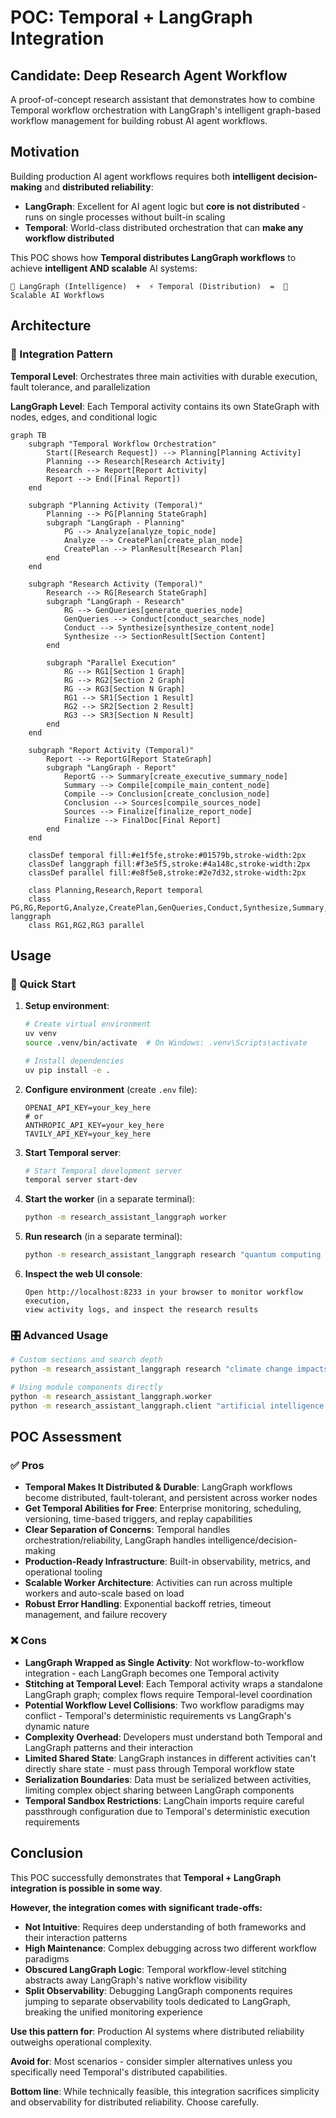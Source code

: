 # POC: Temporal + LangGraph Integration 
## Candidate: Deep Research Agent Workflow

A proof-of-concept research assistant that demonstrates how to combine Temporal workflow orchestration with LangGraph's intelligent graph-based workflow management for building robust AI agent workflows.

## Motivation

Building production AI agent workflows requires both **intelligent decision-making** and **distributed reliability**:

- **LangGraph**: Excellent for AI agent logic but **core is not distributed** - runs on single processes without built-in scaling
- **Temporal**: World-class distributed orchestration that can **make any workflow distributed**

This POC shows how **Temporal distributes LangGraph workflows** to achieve **intelligent AND scalable** AI systems:

```
🤖 LangGraph (Intelligence)  +  ⚡ Temporal (Distribution)  =  🚀 Scalable AI Workflows
```

## Architecture

### 🔄 Integration Pattern

**Temporal Level**: Orchestrates three main activities with durable execution, fault tolerance, and parallelization

**LangGraph Level**: Each Temporal activity contains its own StateGraph with nodes, edges, and conditional logic

```mermaid
graph TB
    subgraph "Temporal Workflow Orchestration"
        Start([Research Request]) --> Planning[Planning Activity]
        Planning --> Research[Research Activity]
        Research --> Report[Report Activity]
        Report --> End([Final Report])
    end

    subgraph "Planning Activity (Temporal)"
        Planning --> PG[Planning StateGraph]
        subgraph "LangGraph - Planning"
            PG --> Analyze[analyze_topic_node]
            Analyze --> CreatePlan[create_plan_node]
            CreatePlan --> PlanResult[Research Plan]
        end
    end

    subgraph "Research Activity (Temporal)"
        Research --> RG[Research StateGraph]
        subgraph "LangGraph - Research"
            RG --> GenQueries[generate_queries_node]
            GenQueries --> Conduct[conduct_searches_node]
            Conduct --> Synthesize[synthesize_content_node]
            Synthesize --> SectionResult[Section Content]
        end
        
        subgraph "Parallel Execution"
            RG --> RG1[Section 1 Graph]
            RG --> RG2[Section 2 Graph]
            RG --> RG3[Section N Graph]
            RG1 --> SR1[Section 1 Result]
            RG2 --> SR2[Section 2 Result]
            RG3 --> SR3[Section N Result]
        end
    end

    subgraph "Report Activity (Temporal)"
        Report --> ReportG[Report StateGraph]
        subgraph "LangGraph - Report"
            ReportG --> Summary[create_executive_summary_node]
            Summary --> Compile[compile_main_content_node]
            Compile --> Conclusion[create_conclusion_node]
            Conclusion --> Sources[compile_sources_node]
            Sources --> Finalize[finalize_report_node]
            Finalize --> FinalDoc[Final Report]
        end
    end

    classDef temporal fill:#e1f5fe,stroke:#01579b,stroke-width:2px
    classDef langgraph fill:#f3e5f5,stroke:#4a148c,stroke-width:2px
    classDef parallel fill:#e8f5e8,stroke:#2e7d32,stroke-width:2px

    class Planning,Research,Report temporal
    class PG,RG,ReportG,Analyze,CreatePlan,GenQueries,Conduct,Synthesize,Summary,Compile,Conclusion,Sources,Finalize langgraph
    class RG1,RG2,RG3 parallel
```

## Usage

### 🏃 Quick Start

1. **Setup environment**:
   ```bash
   # Create virtual environment
   uv venv
   source .venv/bin/activate  # On Windows: .venv\Scripts\activate
   
   # Install dependencies
   uv pip install -e .
   ```

2. **Configure environment** (create `.env` file):
   ```env
   OPENAI_API_KEY=your_key_here   
   # or
   ANTHROPIC_API_KEY=your_key_here
   TAVILY_API_KEY=your_key_here
   ```

3. **Start Temporal server**:
   ```bash
   # Start Temporal development server
   temporal server start-dev
   ```

4. **Start the worker** (in a separate terminal):
   ```bash
   python -m research_assistant_langgraph worker
   ```

5. **Run research** (in a separate terminal):
   ```bash
   python -m research_assistant_langgraph research "quantum computing applications"
   ```

6. **Inspect the web UI console**:
   ```
   Open http://localhost:8233 in your browser to monitor workflow execution,
   view activity logs, and inspect the research results
   ```

### 🎛️ Advanced Usage

```bash
# Custom sections and search depth
python -m research_assistant_langgraph research "climate change impacts" 4 2

# Using module components directly
python -m research_assistant_langgraph.worker
python -m research_assistant_langgraph.client "artificial intelligence ethics" 3 2
```

## POC Assessment

### ✅ **Pros**

- **Temporal Makes It Distributed & Durable**: LangGraph workflows become distributed, fault-tolerant, and persistent across worker nodes
- **Get Temporal Abilities for Free**: Enterprise monitoring, scheduling, versioning, time-based triggers, and replay capabilities
- **Clear Separation of Concerns**: Temporal handles orchestration/reliability, LangGraph handles intelligence/decision-making
- **Production-Ready Infrastructure**: Built-in observability, metrics, and operational tooling
- **Scalable Worker Architecture**: Activities can run across multiple workers and auto-scale based on load
- **Robust Error Handling**: Exponential backoff retries, timeout management, and failure recovery

### ❌ **Cons**

- **LangGraph Wrapped as Single Activity**: Not workflow-to-workflow integration - each LangGraph becomes one Temporal activity
- **Stitching at Temporal Level**: Each Temporal activity wraps a standalone LangGraph graph; complex flows require Temporal-level coordination
- **Potential Workflow Level Collisions**: Two workflow paradigms may conflict - Temporal's deterministic requirements vs LangGraph's dynamic nature
- **Complexity Overhead**: Developers must understand both Temporal and LangGraph patterns and their interaction
- **Limited Shared State**: LangGraph instances in different activities can't directly share state - must pass through Temporal workflow state
- **Serialization Boundaries**: Data must be serialized between activities, limiting complex object sharing between LangGraph components
- **Temporal Sandbox Restrictions**: LangChain imports require careful passthrough configuration due to Temporal's deterministic execution requirements

## Conclusion

This POC successfully demonstrates that **Temporal + LangGraph integration is possible in some way**.


**However, the integration comes with significant trade-offs:**

- **Not Intuitive**: Requires deep understanding of both frameworks and their interaction patterns
- **High Maintenance**: Complex debugging across two different workflow paradigms  
- **Obscured LangGraph Logic**: Temporal workflow-level stitching abstracts away LangGraph's native workflow visibility
- **Split Observability**: Debugging LangGraph components requires jumping to separate observability tools dedicated to LangGraph, breaking the unified monitoring experience

**Use this pattern for**: Production AI systems where distributed reliability outweighs operational complexity.

**Avoid for**: Most scenarios - consider simpler alternatives unless you specifically need Temporal's distributed capabilities.

**Bottom line**: While technically feasible, this integration sacrifices simplicity and observability for distributed reliability. Choose carefully.
